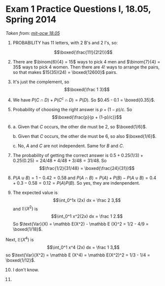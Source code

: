 # Exam 1 Practice Questions I, 18.05, Spring 2014

*Taken from: [mit-ocw 18.05](https://ocw.mit.edu/courses/mathematics/18-05-introduction-to-probability-and-statistics-spring-2014/exams/MIT18_05S14_Prac_Exam1a.pdf)*

1. PROBABILITY has 11 letters, with 2 B's and 2 I's, so: 

$$\boxed{\frac{11!}{2!2!}}$$

2. There are $\binom{6}{4} = 15$ ways to pick 4 men and $\binom{7}{4} = 35$ ways to pick 4 women. Then there are $4!$ ways to arrange the pairs, so that makes $15(35)(24) = \boxed{12600}$ pairs.

3. It's just the complement, so $$\boxed{\frac 1 3}$$

4. We have $P(C \cap D) + P(C^c \cap D) = P(D)$. So $0.45 - 0.1 = \boxed{0.35}$.

5. Probability of choosing the right answer is $p + (1- p) / c$. So $$\boxed{\frac{p}{p + (1-p)/c}}$$

6.
    a. Given that $C$ occurs, the other die must be 2, so $\boxed{1/6}$.

    b. Given that $C$ occurs, the other die must be 6, so also $\boxed{1/6}$.

    c. No, $A$ and $C$ are not independent. Same for $B$ and $C$.

7. The probability of getting the correct answer is $0.5 + 0.25(1/3) + 0.25(0.25) = 24/48 + 4/48 + 3/48 = 31/48$. So $$\frac{1/2}{31/48} = \boxed{\frac{24}{31}}$$

8. $P(A \cup B) = 1 - 0.42 = 0.58$ and $P(A \cap B) = P(A) + P(B) - P(A\cup B) = 0.4 + 0.3 - 0.58 = 0.12 = P(A)P(B)$. So yes, they are indenpendent.

9. The expected value is $$\int_0^1x (2x) dx = \frac 2 3,$$ and $\mathbb E(X^2)$ is $$\int_0^1 x^2(2x) dx = \frac 1 2.$$ So $\text{Var}(X) = \mathbb E(X^2) - \mathbb E (X)^2 = 1/2 - 4/9 = \boxed{1/18}$.

Next, $\mathbb E (X^4)$ is $$\int_0^1 x^4 (2x) dx = \frac 1 3,$$ so $\text{Var}(X^2) = \mathbb E (X^4) = \mathbb E(X^2)^2 = 1/3 - 1/4 = \boxed{1/12}$.

10. I don't know.

11. 